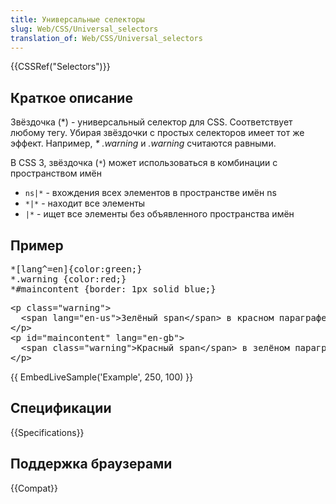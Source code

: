 ```yaml
---
title: Универсальные селекторы
slug: Web/CSS/Universal_selectors
translation_of: Web/CSS/Universal_selectors
---
```

<p>{{CSSRef("Selectors")}}</p>

<h2 id="Краткое_описание">Краткое описание</h2>

<p>Звёздочка (*) - универсальный селектор для CSS. Соответствует любому тегу. Убирая звёздочки с простых селекторов имеет тот же эффект. Например, <em>* .warning</em> и <em>.warning</em> считаются равными.</p>

<p>В CSS 3, звёздочка (<code>*</code>) может использоваться в комбинации с пространством имён</p>

<ul>
 <li><code>ns|*</code> - вхождения всех элементов в пространстве имён ns</li>
 <li><code>*|*</code> - находит все элементы</li>
 <li><code>|*</code> - ищет все элементы без объявленного пространства имён</li>
</ul>

<h2 id="Example">Пример</h2>

<pre class="brush: css">*[lang^=en]{color:green;}
*.warning {color:red;}
*#maincontent {border: 1px solid blue;}
</pre>

<pre class="brush: html">&lt;p class="warning"&gt;
  &lt;span lang="en-us"&gt;Зелёный span&lt;/span&gt; в красном параграфе.
&lt;/p&gt;
&lt;p id="maincontent" lang="en-gb"&gt;
  &lt;span class="warning"&gt;Красный span&lt;/span&gt; в зелёном параграфе.
&lt;/p&gt;</pre>

<p>{{ EmbedLiveSample('Example', 250, 100) }}</p>

<h2 id="Спецификации">Спецификации</h2>

{{Specifications}}

<h2 id="Browser_compatibility">Поддержка браузерами</h2>

<p>{{Compat}}</p>
